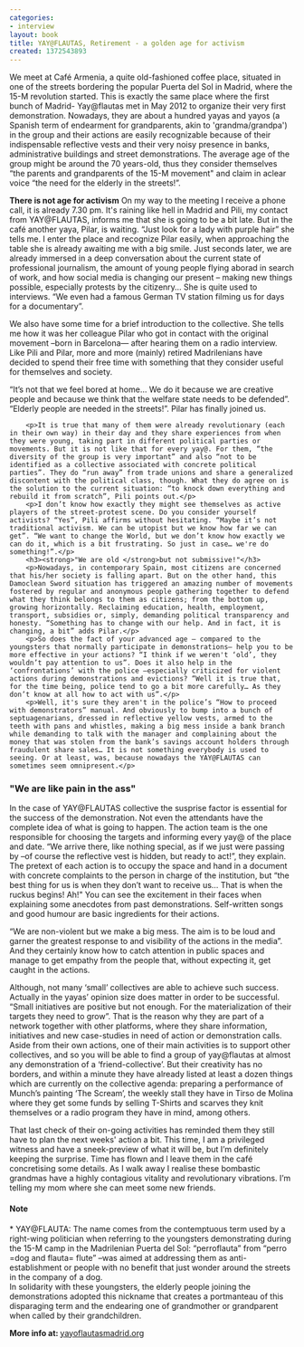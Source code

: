 ```yaml
---
categories:
- interview
layout: book
title: YAY@FLAUTAS, Retirement - a golden age for activism
created: 1372543893
---
```

We meet at Café Armenia, a quite old-fashioned coffee place, situated in one of the streets bordering the popular Puerta del Sol in Madrid, where the 15-M revolution started. This is exactly the same place where the first bunch of Madrid- Yay@flautas met in May 2012 to organize their very first demonstration. <!--more-->Nowadays, they are about a hundred yayas and yayos (a Spanish term of endearment for grandparents, akin to 'grandma/grandpa') in the group and their actions are easily recognizable because of their indispensable reflective vests and their very noisy presence in banks, administrative buildings and street demonstrations. The average age of the group might be around the 70 years-old, thus they consider themselves “the parents and grandparents of the 15-M movement" and claim in aclear voice “the need for the elderly in the streets!”.

<strong>There is not age for activism</strong>
On my way to the meeting I receive a phone call, it is already 7.30 pm. It's raining like hell in Madrid and Pili, my contact from YAY@FLAUTAS, informs me that she is going to be a bit late. But in the café another yaya, Pilar, is waiting. “Just look for a lady with purple hair” she tells me. I enter the place and recognize Pilar easily, when approaching the table she is already awaiting me with a big smile. Just seconds later, we are already immersed in a deep conversation about the current state of professional journalism, the amount of young people flying aborad in search of work, and how social media is changing our present – making new things possible, especially protests by the citizenry… She is quite used to interviews. “We even had a famous German TV station filming us for days for a documentary”.

We also have some time for a brief introduction to the collective. She tells me how it was her colleague Pilar who got in contact with the original movement –born in Barcelona— after hearing them on a radio interview. Like Pili and Pilar, more and more (mainly) retired Madrilenians have decided to spend their free time with something that they consider useful for themselves and society.

“It’s not that we feel bored at home… We do it because we are creative people and because we think that the welfare state needs to be defended”. “Elderly people are needed in the streets!”. Pilar has finally joined us.

		<p>It is true that many of them were already revolutionary (each in their own way) in their day and they share experiences from when they were young, taking part in different political parties or movements. But it is not like that for every yay@. For them, “the diversity of the group is very important” and also “not to be identified as a collective associated with concrete political parties”. They do “run away” from trade unions and share a generalized discontent with the political class, though. What they do agree on is the solution to the current situation: “to knock down everything and rebuild it from scratch”, Pili points out.</p>
		<p>I don’t know how exactly they might see themselves as active players of the street-protest scene. Do you consider yourself activists? “Yes”, Pili affirms without hesitating. “Maybe it’s not traditional activism. We can be utopist but we know how far we can get”. “We want to change the World, but we don’t know how exactly we can do it, which is a bit frustrating. So just in case… we're do something!”.</p>
		<h3><strong>"We are old </strong>but not submissive!"</h3>
		<p>Nowadays, in contemporary Spain, most citizens are concerned that his/her society is falling apart. But on the other hand, this Damoclean Sword situation has triggered an amazing number of movements fostered by regular and anonymous people gathering together to defend what they think belongs to them as citizens; from the bottom up, growing horizontally. Reclaiming education, health, employment, transport, subsidies or, simply, demanding political transparency and honesty. “Something has to change with our help. And in fact, it is changing, a bit” adds Pilar.</p>
		<p>So does the fact of your advanced age – compared to the youngsters that normally participate in demonstrations— help you to be more effective in your actions? “I think if we weren't ‘old’, they wouldn’t pay attention to us”. Does it also help in the ‘confrontations’ with the police –especially criticized for violent actions during demonstrations and evictions? “Well it is true that, for the time being, police tend to go a bit more carefully… As they don’t know at all how to act with us”.</p>
		<p>Well, it's sure they aren't in the police’s “How to proceed with demonstrators” manual. And obviously to bump into a bunch of septuagenarians, dressed in reflective yellow vests, armed to the teeth with pans and whistles, making a big mess inside a bank branch while demanding to talk with the manager and complaining about the money that was stolen from the bank’s savings account holders through fraudulent share sales… It is not something everybody is used to seeing. Or at least, was, because nowadays the YAY@FLAUTAS can sometimes seem omnipresent.</p>
<h3><strong>"We are like pain in the ass"</strong></h3>
		<p>In the case of YAY@FLAUTAS collective the susprise factor is essential for the success of the demonstration. Not even the attendants have the complete idea of what is going to happen. The action team is the one responsible for choosing the targets and informing every yay@ of the place and date. “We arrive there, like nothing special, as if we just were passing by –of course the reflective vest is hidden, but ready to act!”, they explain. The pretext of each action is to occupy the space and hand in a document with concrete complaints to the person in charge of the institution, but “the best thing for us is when they don’t want to receive us… That is when the ruckus begins! Ah!" You can see the excitement in their faces when explaining some anecdotes from past demonstrations. Self-written songs and good humour are basic ingredients for their actions.</p>

“We are non-violent but we make a big mess. The aim is to be loud and garner the greatest response to and visibility of the actions in the media”. And they certainly know how to catch attention in public spaces and manage to get empathy from the people that, without expecting it, get caught in the actions.</p>
		<p>Although, not many ‘small’ collectives are able to achieve such success. Actually in the yayas’ opinion size does matter in order to be successful. “Small initiatives are positive but not enough. For the materialization of their targets they need to grow”. That is the reason why they are part of a network together with other platforms, where they share information, initiatives and new case-studies in need of action or demonstration calls.<br>
			Aside from their own actions, one of their main activities is to support other collectives, and so you will be able to find a group of yay@flautas at almost any demonstration of a ‘friend-collective’. But their creativity has no borders, and within a minute they have already listed at least a dozen things which are currently on the collective agenda: preparing a performance of Munch’s painting ‘The Scream’, the weekly stall they have in Tirso de Molina where they get some funds by selling T-Shirts and scarves they knit themselves or a radio program they have in mind, among others.</p>
		<p>That last check of their on-going activities has reminded them they still have to plan the next weeks' action a bit. This time, I am a privileged witness and have a sneek-preview of what it will be, but I’m definitely keeping the surprise. Time has flown and l leave them in the café concretising some details. As I walk away I realise these bombastic grandmas have a highly contagious vitality and revolutionary vibrations. I’m telling my mom where she can meet some new friends.</p>
		<h4>Note</h4>
		<p>* YAY@FLAUTA: The name comes from the contemptuous term used by a right-wing politician when referring to the youngsters demonstrating during the 15-M camp in the Madrilenian Puerta del Sol: “perroflauta” from “perro =dog and flauta= flute” –was aimed at addressing them as anti-establishment or people with no benefit that just wonder around the streets in the company of a dog.<br>
			In solidarity with these youngsters, the elderly people joining the demonstrations adopted this nickname that creates a portmanteau of this disparaging term and the endearing one of grandmother or grandparent when called by their grandchildren.</p>
		<p><strong>More info at: </strong><a href="http://yayoflautasmadrid.org/">yayoflautasmadrid.org</a>
